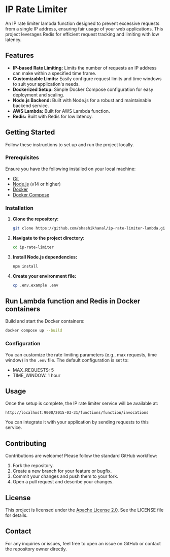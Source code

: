 # IP Rate Limiter

An IP rate limiter lambda function designed to prevent excessive requests from a single IP address, ensuring fair usage of your web applications. This project leverages Redis for efficient request tracking and limiting with low latency.

## Features

- **IP-based Rate Limiting:** Limits the number of requests an IP address can make within a specified time frame.
- **Customizable Limits:** Easily configure request limits and time windows to suit your application's needs.
- **Dockerized Setup:** Simple Docker Compose configuration for easy deployment and scaling.
- **Node.js Backend:** Built with Node.js for a robust and maintainable backend service.
- **AWS Lambda:** Built for AWS Lambda function.
- **Redis:** Built with Redis for low latency.

## Getting Started

Follow these instructions to set up and run the project locally.

### Prerequisites

Ensure you have the following installed on your local machine:

- [Git](https://git-scm.com/)
- [Node.js](https://nodejs.org/) (v14 or higher)
- [Docker](https://www.docker.com/get-started)
- [Docker Compose](https://docs.docker.com/compose/)

### Installation

1. **Clone the repository:**

   ```bash
   git clone https://github.com/shashikhanal/ip-rate-limiter-lambda.git
	```

2. **Navigate to the project directory:**

   ```bash
   cd ip-rate-limiter
	```

3. **Install Node.js dependencies:**

   ```bash
   npm install
	```

4. **Create your environment file:**

   ```bash
   cp .env.example .env
	```

## Run Lambda function and Redis in Docker containers

Build and start the Docker containers:

```bash
docker compose up --build
```

### Configuration

You can customize the rate limiting parameters (e.g., max requests, time window) in the `.env` file. The default configuration is set to:

- MAX_REQUESTS: 5
- TIME_WINDOW: 1 hour

## Usage

Once the setup is complete, the IP rate limiter service will be available at:

`http://localhost:9000/2015-03-31/functions/function/invocations`

You can integrate it with your application by sending requests to this service.

## Contributing

Contributions are welcome! Please follow the standard GitHub workflow:

1. Fork the repository.
2. Create a new branch for your feature or bugfix.
3. Commit your changes and push them to your fork.
4. Open a pull request and describe your changes.

## License
This project is licensed under the [Apache License 2.0](https://www.apache.org/licenses/LICENSE-2.0). See the LICENSE file for details.

## Contact

For any inquiries or issues, feel free to open an issue on GitHub or contact the repository owner directly.